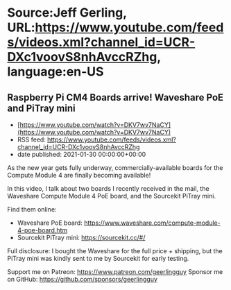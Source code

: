# Source:Jeff Gerling, URL:https://www.youtube.com/feeds/videos.xml?channel_id=UCR-DXc1voovS8nhAvccRZhg, language:en-US

## Raspberry Pi CM4 Boards arrive! Waveshare PoE and PiTray mini
 - [https://www.youtube.com/watch?v=DKV7wv7NaCY](https://www.youtube.com/watch?v=DKV7wv7NaCY)
 - RSS feed: https://www.youtube.com/feeds/videos.xml?channel_id=UCR-DXc1voovS8nhAvccRZhg
 - date published: 2021-01-30 00:00:00+00:00

As the new year gets fully underway, commercially-available boards for the Compute Module 4 are finally becoming available!

In this video, I talk about two boards I recently received in the mail, the Waveshare Compute Module 4 PoE board, and the Sourcekit PiTray mini.

Find them online:

  - Waveshare PoE board: https://www.waveshare.com/compute-module-4-poe-board.htm
  - Sourcekit PiTray mini: https://sourcekit.cc/#/

Full disclosure: I bought the Waveshare for the full price + shipping, but the PiTray mini was kindly sent to me by Sourcekit for early testing.

Support me on Patreon: https://www.patreon.com/geerlingguy
Sponsor me on GitHub: https://github.com/sponsors/geerlingguy

